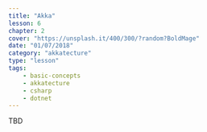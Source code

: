 ```yaml
---
title: "Akka"
lesson: 6
chapter: 2
cover: "https://unsplash.it/400/300/?random?BoldMage"
date: "01/07/2018"
category: "akkatecture"
type: "lesson"
tags:
    - basic-concepts
    - akkatecture
    - csharp
    - dotnet
---
```

TBD